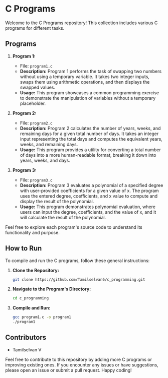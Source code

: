 # C Programs

Welcome to the C Programs repository! This collection includes various C programs for different tasks.

## Programs

1. **Program 1:**
   - File: `program1.c`
   - **Description:**
     Program 1 performs the task of swapping two numbers without using a temporary variable. It takes two integer inputs, swaps them using arithmetic operations, and then displays the swapped values.
   - **Usage:**
     This program showcases a common programming exercise to demonstrate the manipulation of variables without a temporary placeholder.

2. **Program 2:**
   - File: `program2.c`
   - **Description:**
     Program 2 calculates the number of years, weeks, and remaining days for a given total number of days. It takes an integer input representing the total days and computes the equivalent years, weeks, and remaining days.
   - **Usage:**
     This program provides a utility for converting a total number of days into a more human-readable format, breaking it down into years, weeks, and days.

3. **Program 3:**
   - File: `program3.c`
   - **Description:**
     Program 3 evaluates a polynomial of a specified degree with user-provided coefficients for a given value of x. The program uses the entered degree, coefficients, and x value to compute and display the result of the polynomial.
   - **Usage:**
     This program demonstrates polynomial evaluation, where users can input the degree, coefficients, and the value of x, and it will calculate the result of the polynomial.

Feel free to explore each program's source code to understand its functionality and purpose.

## How to Run

To compile and run the C programs, follow these general instructions:

1. **Clone the Repository:**
   ```bash
   git clone https://github.com/Tamilselvan6/c_programming.git

2. **Navigate to the Program's Directory:**
   ```bash
   cd c_programming

3. **Compile and Run:**
   ```bash
   gcc program1.c -o program1
   ./program1

## Contributors

- Tamilselvan V

Feel free to contribute to this repository by adding more C programs or improving existing ones. If you encounter any issues or have suggestions, please open an issue or submit a pull request.
Happy coding!


